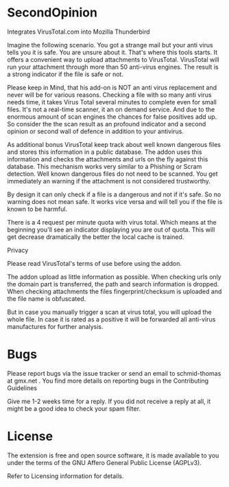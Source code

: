# SecondOpinion

Integrates VirusTotal.com into Mozilla Thunderbird

Imagine the following scenario. You got a strange mail but your anti virus tells you it is safe. You are unsure about it.
That's where this tools starts. It offers a convenient way to upload attachments to VirusTotal. 
VirusTotal will run your attachment through more than 50 anti-virus engines. The result is a strong indicator if the file is safe or not.

Please keep in Mind, that his add-on is NOT an anti virus replacement and never will be for various reasons.
Checking a file with so many anti virus needs time, it takes Virus Total several minutes to complete even for small files.  It's not a real-time scanner, it an on demand service. And due 
to the enormous amount of scan engines the chances for false positives add up. So consider the the scan result as an profound indicator and a second opinion or second wall of defence in addition to your antivirus.

As additional bonus VirusTotal keep track about well known dangerous files and stores this information in a public database. The addon uses this information and checks the attachments and urls on the fly against this database. This mechanism works very similar 
to a Phishing or Scram detection. Well known dangerous files do not need to be scanned. You get immediately an warning if the attachment is not considered trustworthy.

By design it can only check if a file is a dangerous and not if it's safe. So no warning does not mean safe. It works vice versa and will tell you if the file is known to be harmful.

There is a 4 request per minute quota with virus total. Which means at the beginning you'll see an indicator displaying you are out of quota. This will get decrease dramatically 
the better the local cache is trained.


Privacy

Please read VirusTotal's terms of use before using the addon.

The addon upload as little information as possible. When checking urls only the domain part is transferred, the path and search information is dropped. 
When checking attachments the files fingerprint/checksum is uploaded and the file name is obfuscated.

But in case you manually trigger a scan at virus total, you will upload the whole file. In case it is rated as a positive it will be forwarded all 
anti-virus manufactures for further analysis. 

# Bugs

Please report bugs via the issue tracker or send an email to schmid-thomas at gmx.net . You find more details on reporting bugs in the Contributing Guidelines

Give me 1-2 weeks time for a reply. If you did not receive a reply at all, it might be a good idea to check your spam filter. 

# License

The extension is free and open source software, it is made available to you under the terms of the GNU Affero General Public License (AGPLv3).

Refer to Licensing information for details.

